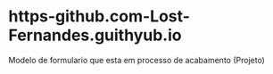 # https-github.com-Lost-Fernandes.guithyub.io
Modelo de formulario que esta em processo de acabamento (Projeto)
